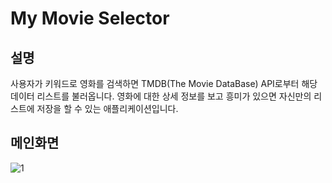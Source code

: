 # My Movie Selector
## 설명
사용자가 키워드로 영화를 검색하면 TMDB(The Movie DataBase) API로부터 해당 데이터 리스트를 불러옵니다. 영화에 대한 상세 정보를 보고 흥미가 있으면 자신만의 리스트에 저장을 할 수 있는 애플리케이션입니다.

## 메인화면
![1](https://user-images.githubusercontent.com/69902446/107357666-b92ab080-6b15-11eb-955c-3af3c5826086.PNG)
